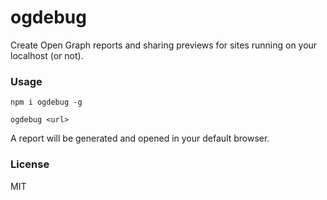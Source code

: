 # ogdebug

Create Open Graph reports and sharing previews for sites running on your localhost (or not).

### Usage

```
npm i ogdebug -g
```

```
ogdebug <url>
```

A report will be generated and opened in your default browser.

### License

MIT
